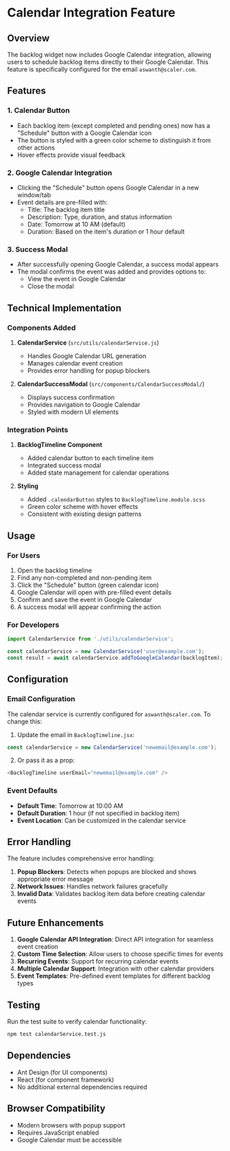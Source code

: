 # Calendar Integration Feature

## Overview

The backlog widget now includes Google Calendar integration, allowing users to schedule backlog items directly to their Google Calendar. This feature is specifically configured for the email `aswanth@scaler.com`.

## Features

### 1. Calendar Button
- Each backlog item (except completed and pending ones) now has a "Schedule" button with a Google Calendar icon
- The button is styled with a green color scheme to distinguish it from other actions
- Hover effects provide visual feedback

### 2. Google Calendar Integration
- Clicking the "Schedule" button opens Google Calendar in a new window/tab
- Event details are pre-filled with:
  - Title: The backlog item title
  - Description: Type, duration, and status information
  - Date: Tomorrow at 10 AM (default)
  - Duration: Based on the item's duration or 1 hour default

### 3. Success Modal
- After successfully opening Google Calendar, a success modal appears
- The modal confirms the event was added and provides options to:
  - View the event in Google Calendar
  - Close the modal

## Technical Implementation

### Components Added

1. **CalendarService** (`src/utils/calendarService.js`)
   - Handles Google Calendar URL generation
   - Manages calendar event creation
   - Provides error handling for popup blockers

2. **CalendarSuccessModal** (`src/components/CalendarSuccessModal/`)
   - Displays success confirmation
   - Provides navigation to Google Calendar
   - Styled with modern UI elements

### Integration Points

1. **BacklogTimeline Component**
   - Added calendar button to each timeline item
   - Integrated success modal
   - Added state management for calendar operations

2. **Styling**
   - Added `.calendarButton` styles to `BacklogTimeline.module.scss`
   - Green color scheme with hover effects
   - Consistent with existing design patterns

## Usage

### For Users
1. Open the backlog timeline
2. Find any non-completed and non-pending item
3. Click the "Schedule" button (green calendar icon)
4. Google Calendar will open with pre-filled event details
5. Confirm and save the event in Google Calendar
6. A success modal will appear confirming the action

### For Developers
```javascript
import CalendarService from './utils/calendarService';

const calendarService = new CalendarService('user@example.com');
const result = await calendarService.addToGoogleCalendar(backlogItem);
```

## Configuration

### Email Configuration
The calendar service is currently configured for `aswanth@scaler.com`. To change this:

1. Update the email in `BacklogTimeline.jsx`:
```javascript
const calendarService = new CalendarService('newemail@example.com');
```

2. Or pass it as a prop:
```javascript
<BacklogTimeline userEmail="newemail@example.com" />
```

### Event Defaults
- **Default Time**: Tomorrow at 10:00 AM
- **Default Duration**: 1 hour (if not specified in backlog item)
- **Event Location**: Can be customized in the calendar service

## Error Handling

The feature includes comprehensive error handling:

1. **Popup Blockers**: Detects when popups are blocked and shows appropriate error message
2. **Network Issues**: Handles network failures gracefully
3. **Invalid Data**: Validates backlog item data before creating calendar events

## Future Enhancements

1. **Google Calendar API Integration**: Direct API integration for seamless event creation
2. **Custom Time Selection**: Allow users to choose specific times for events
3. **Recurring Events**: Support for recurring calendar events
4. **Multiple Calendar Support**: Integration with other calendar providers
5. **Event Templates**: Pre-defined event templates for different backlog types

## Testing

Run the test suite to verify calendar functionality:

```bash
npm test calendarService.test.js
```

## Dependencies

- Ant Design (for UI components)
- React (for component framework)
- No additional external dependencies required

## Browser Compatibility

- Modern browsers with popup support
- Requires JavaScript enabled
- Google Calendar must be accessible
